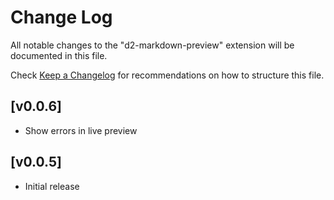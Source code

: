 # Change Log

All notable changes to the "d2-markdown-preview" extension will be documented in this file.

Check [Keep a Changelog](http://keepachangelog.com/) for recommendations on how to structure this file.

## [v0.0.6]

- Show errors in live preview

## [v0.0.5]

- Initial release
